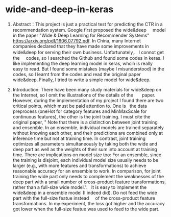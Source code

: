 # wide-and-deep-in-keras
1. Abstract：This project is just a practical test for predicting the CTR in a recommendation system. Google first proposed the wide&deep      model in the paper "Wide & Deep Learning for Recommender Systems" https://arxiv.org/pdf/1606.07792.pdf. In China, many Internet           companies declared that they have made some improvements in wide&deep for serving their own business. Unfortunately， I connot get the      codes, so I searched the Github and found some codes in keras. I like implementing the deep learning model in keras, whcih is really      easy to read. But I found some mistakes (maybe I misunderstood) in the codes, so I learnt from the codes and read the original paper      wide&deep. Finally, I tried to write a simple model for wide&deep.

2. Introduction: There have been many study materials for wide&deep on the Internet, so I omit the illustrations of the details of the        paper. However, during the implementation of my project I found there are two critical points, which must be paid attention to. One is    the data preprocess (oneHot for category features and MinMaxScale for continuous features), the other is the joint training. I must        cite the original paper,
   " Note that there is a distinction between
   joint training and ensemble. In an ensemble, individual
   models are trained separately without knowing each
   other, and their predictions are combined only at inference
   time but not at training time. In contrast, joint training
   optimizes all parameters simultaneously by taking both the
   wide and deep part as well as the weights of their sum into
   account at training time. There are implications on model
   size too: For an ensemble, since the training is disjoint, each
   individual model size usually needs to be larger (e.g., with
   more features and transformations) to achieve reasonable
   accuracy for an ensemble to work. In comparison, for joint
   training the wide part only needs to complement the weaknesses
   of the deep part with a small number of cross-product
   feature transformations, rather than a full-size wide model.". 
   It is easy to implement the wide&deep in a ensemble model (I indeed did). Do not feed the wide part with the full-size featue instead      of the cross-product feature transformations. In my experiment, the loss got higher and the accuracy got lower when the full-size          featue was used to feed to the wide part.
